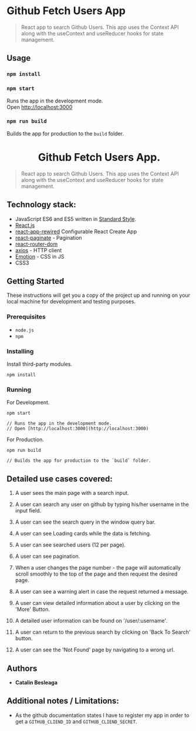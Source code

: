 # Github Fetch Users App

> React app to search Github Users. This app uses the Context API along with the useContext and useReducer hooks for state management.

## Usage

### `npm install`

### `npm start`

Runs the app in the development mode.<br>
Open [http://localhost:3000](http://localhost:3000)

### `npm run build`

Builds the app for production to the `build` folder.<br>


<h1 style="text-align: center;" markdown="1">Github Fetch Users App.</h1>

> React app to search Github Users. This app uses the Context API along with the useContext and useReducer hooks for state management.

## Technology stack:
- JavaScript ES6 and ES5 written in [Standard Style](https://standardjs.com/).
- [React.js](https://reactjs.org/)
- [react-app-rewired](https://github.com/timarney/react-app-rewired) Configurable React Create App
- [react-paginate](https://github.com/AdeleD/react-paginate) - Pagination
- [react-router-dom](https://github.com/ReactTraining/react-router)
- [axios](https://github.com/axios/axios) - HTTP client
- [Emotion](https://emotion.sh/) - CSS in JS
- CSS3

## Getting Started

These instructions will get you a copy of the project up and running on your local machine for development and testing purposes. 

### Prerequisites
- `node.js`
- `npm`


### Installing

Install third-party modules.
```
npm install
```
### Running

For Development.
```
npm start

// Runs the app in the development mode.
// Open [http://localhost:3000](http://localhost:3000)
```
For Production.
```
npm run build

// Builds the app for production to the `build` folder.
```


## Detailed use cases covered:
1. A user sees the main page with a search input.

2. A user can search any user on github by typing his/her username in the input field.

3. A user can see the search query in the window query bar.

4. A user can see Loading cards while the data is fetching.

5. A user can see searched users (12 per page).

6. A user can see pagination.

7. When a user changes the page number - the page will automatically scroll smoothly to the top of the page and then request the desired page.

8. A user can see a warning alert in case the request returned a message.

9. A user can view detailed information about a user by clicking on the 'More' Button.

10. A detailed user information can be found on '/user/:username'.

11. A user can return to the previous search by clicking on 'Back To Search' button.

12. A user can see the 'Not Found' page by navigating to a wrong url.


## Authors

* **Catalin Besleaga** 

## Additional notes / Limitations:
- As the github documentation states I have to register my app in order to get a `GITHUB_CLIEND_ID` and `GITHUB_CLIEND_SECRET`.

